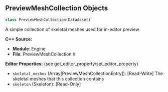 ## PreviewMeshCollection Objects

```python
class PreviewMeshCollection(DataAsset)
```

A simple collection of skeletal meshes used for in-editor preview

**C++ Source:**

- **Module**: Engine
- **File**: PreviewMeshCollection.h

**Editor Properties:** (see get_editor_property/set_editor_property)

- ``skeletal_meshes`` (Array[PreviewMeshCollectionEntry]):  [Read-Write] The skeletal meshes that this collection contains
- ``skeleton`` (Skeleton):  [Read-Only]

<a id="unreal.AsyncActionLoadPrimaryAssetBase"></a>